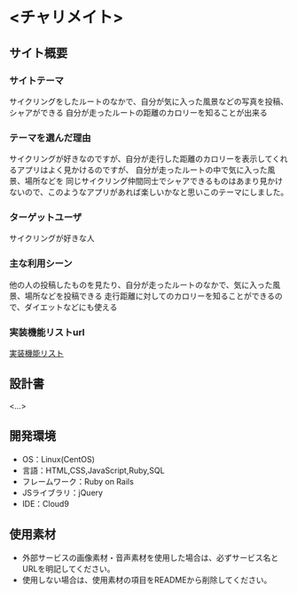 # <チャリメイト>

## サイト概要
### サイトテーマ
サイクリングをしたルートのなかで、自分が気に入った風景などの写真を投稿、シャアができる
自分が走ったルートの距離のカロリーを知ることが出来る

### テーマを選んだ理由
サイクリングが好きなのですが、自分が走行した距離のカロリーを表示してくれるアプリはよく見かけるのですが、
自分が走ったルートの中で気に入った風景、場所などを
同じサイクリング仲間同士でシャアできるものはあまり見かけないので、このようなアプリがあれば楽しいかなと思いこのテーマにしました。

### ターゲットユーザ
サイクリングが好きな人

### 主な利用シーン
他の人の投稿したものを見たり、自分が走ったルートのなかで、気に入った風景、場所などを投稿できる
走行距離に対してのカロリーを知ることができるので、ダイエットなどにも使える

### 実装機能リストurl
[実装機能リスト](https://docs.google.com/spreadsheets/d/1w4VqVWG3g8RHRKAvXVQbiDxOGzizhzcg_lqpdf6uddc/edit?usp=sharing)

## 設計書
<...>

## 開発環境
- OS：Linux(CentOS)
- 言語：HTML,CSS,JavaScript,Ruby,SQL
- フレームワーク：Ruby on Rails
- JSライブラリ：jQuery
- IDE：Cloud9

## 使用素材
- 外部サービスの画像素材・音声素材を使用した場合は、必ずサービス名とURLを明記してください。
- 使用しない場合は、使用素材の項目をREADMEから削除してください。
